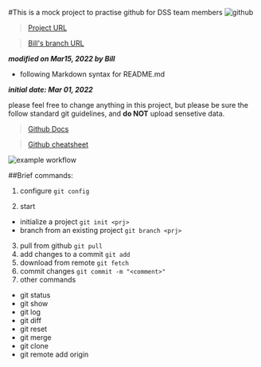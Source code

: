 #This is a mock project to practise github for DSS team members
![github](https://southworks.gallerycdn.vsassets.io/extensions/southworks/github-pr-comment/0.1.2/1597176672547/Microsoft.VisualStudio.Services.Icons.Default)

> [Project URL](https://github.com/tmmc-is/dss-mock-prj.git)

> [Bill's branch URL](https://github.com/BiaoChen-TMMC/dss-mock-prj.git)

***modified on Mar15, 2022 by Bill***

 * following Markdown syntax for README.md

***initial date: Mar 01, 2022***


please feel free to change anything in this project, but please be sure the follow standard git guidelines, and **do NOT** upload sensetive data.

> [Github Docs](https://docs.github.com/en/get-started/quickstart/hello-world)

> [Github cheatsheet](https://training.github.com/downloads/github-git-cheat-sheet.pdf)

![example workflow](https://github.com/tmmc-is/dss-mock-prj/actions/workflows/docker-image.yml/badge.svg)

##Brief commands:

1. configure
`git config`

2. start
 - initialize a project
`
  git init <prj>
`
 - branch from an existing project
`
  git branch <prj>
`
3. pull from github
`
  git pull
`
4. add changes to a commit
`
  git add
`
5. download from remote
`
  git fetch
`
6. commit changes
`
  git commit -m "<comment>"
`
7. other commands
  - git status
  - git show
  - git log
  - git diff
  - git reset
  - git merge
  - git clone
  - git remote add origin <prj>


